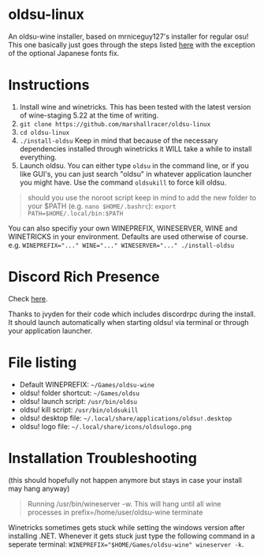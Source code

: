 # oldsu-linux

An oldsu-wine installer, based on mrniceguy127's installer for regular osu! This one basically just goes through the steps listed [here](https://osu.ppy.sh/community/forums/topics/367783) with the exception of the optional Japanese fonts fix.

# Instructions

1. Install wine and winetricks. This has been tested with the latest version of wine-staging 5.22 at the time of writing.
2. `git clone https://github.com/marshallracer/oldsu-linux`
3. `cd oldsu-linux`
4. `./install-oldsu` Keep in mind that because of the necessary dependencies installed through winetricks it WILL take a while to install everything.
5. Launch oldsu. You can either type `oldsu` in the command line, or if you like GUI's, you can just search "oldsu" in whatever application launcher you might have. Use the command `oldsukill` to force kill oldsu.
> should you use the noroot script keep in mind to add the new folder to your $PATH (e.g. `nano $HOME/.bashrc`): `export PATH=$HOME/.local/bin:$PATH`

You can also specifiy your own WINEPREFIX, WINESERVER, WINE and WINETRICKS in your environment. Defaults are used otherwise of course. e.g. `WINEPREFIX="..." WINE="..." WINESERVER="..." ./install-oldsu`

# Discord Rich Presence

Check [here](https://osu.ppy.sh/community/forums/topics/1005264?start=7313104).

Thanks to jvyden for their code which includes discordrpc during the install. It should launch automatically when starting oldsu! via terminal or through your application launcher.

# File listing

- Default WINEPREFIX: `~/Games/oldsu-wine`
- oldsu! folder shortcut: `~/Games/oldsu`
- oldsu! launch script: `/usr/bin/oldsu`
- oldsu! kill script: `/usr/bin/oldsukill`
- oldsu! desktop file: `~/.local/share/applications/oldsu!.desktop`
- oldsu! logo file: `~/.local/share/icons/oldsulogo.png`


# Installation Troubleshooting

(this should hopefully not happen anymore but stays in case your install may hang anyway)

> Running /usr/bin/wineserver -w. This will hang until all wine processes in prefix=/home/user/oldsu-wine terminate

Winetricks sometimes gets stuck while setting the windows version after installing .NET. Whenever it gets stuck just type the following command in a seperate terminal: `WINEPREFIX="$HOME/Games/oldsu-wine" wineserver -k`.
